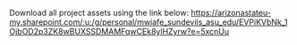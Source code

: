 Download all project assets using the link below:
https://arizonastateu-my.sharepoint.com/:u:/g/personal/mwiafe_sundevils_asu_edu/EVPiKVbNk_1OjbOD2p3ZK8wBUXSSDMAMFqwCEk8ylHZyrw?e=5xcnUu
